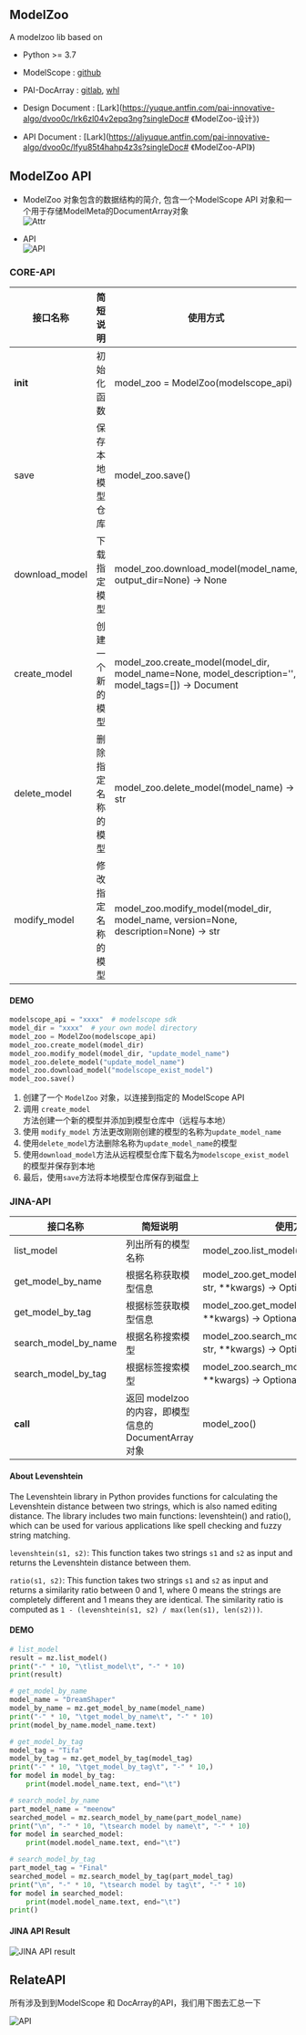 ## ModelZoo

A modelzoo lib based on
- Python >= 3.7
- ModelScope   : [github](https://github.com/modelscope/modelscope)
- PAI-DocArray : [gitlab](https://code.alibaba-inc.com/zhoulou.wzh/pai-docarray), [whl](http://pai-vision-exp.oss-cn-zhangjiakou.aliyuncs.com/wzh-zhoulou/metric_learning/230303/docarray-0.17.1-py3-none-any.whl)

- Design Document : [Lark](https://yuque.antfin.com/pai-innovative-algo/dvoo0c/lrk6zl04v2epq3ng?singleDoc# 《ModelZoo-设计》)
- API    Document : [Lark](https://aliyuque.antfin.com/pai-innovative-algo/dvoo0c/lfyu85t4hahp4z3s?singleDoc# 《ModelZoo-API》)

## ModelZoo API
- ModelZoo 对象包含的数据结构的简介, 包含一个ModelScope API 对象和一个用于存储ModelMeta的DocumentArray对象<br>
![Attr](./picture/data_structure.png)

- API <br>
![API](./picture/api.png)

### CORE-API
| 接口名称 | 简短说明 | 使用方式 |
| --- | --- | --- |
| __init__ | 初始化函数 | model_zoo = ModelZoo(modelscope_api) |
| save | 保存本地模型仓库 | model_zoo.save() |
| download_model | 下载指定模型 | model_zoo.download_model(model_name, output_dir=None) -> None |
| create_model | 创建一个新的模型 | model_zoo.create_model(model_dir, model_name=None, model_description='', model_tags=[]) -> Document |
| delete_model | 删除指定名称的模型 | model_zoo.delete_model(model_name) -> str |
| modify_model | 修改指定名称的模型 | model_zoo.modify_model(model_dir, model_name, version=None, description=None) -> str |
#### DEMO
```python
modelscope_api = "xxxx"  # modelscope sdk
model_dir = "xxxx"  # your own model directory
model_zoo = ModelZoo(modelscope_api)
model_zoo.create_model(model_dir)
model_zoo.modify_model(model_dir, "update_model_name")
model_zoo.delete_model("update_model_name")
model_zoo.download_model("modelscope_exist_model")
model_zoo.save()
```
1. 创建了一个 `ModelZoo` 对象，以连接到指定的 ModelScope API
2. 调用 `create_model` 方法创建一个新的模型并添加到模型仓库中（远程与本地）
3. 使用 `modify_model` 方法更改刚刚创建的模型的名称为`update_model_name`
4. 使用`delete_model`方法删除名称为`update_model_name`的模型
5. 使用`download_model`方法从远程模型仓库下载名为`modelscope_exist_model`的模型并保存到本地
6. 最后，使用`save`方法将本地模型仓库保存到磁盘上


### JINA-API
| 接口名称              | 简短说明                             | 使用方式                                                         |
|---------------------|--------------------------------------|------------------------------------------------------------------|
| list_model          | 列出所有的模型名称                   | model_zoo.list_model()                                           |
| get_model_by_name   | 根据名称获取模型信息                 | model_zoo.get_model_by_name(name: str, **kwargs) -> Optional[文档] |
| get_model_by_tag    | 根据标签获取模型信息                 | model_zoo.get_model_by_tag(tag: str, **kwargs) -> Optional[List[文档]] |
| search_model_by_name| 根据名称搜索模型                     | model_zoo.search_model_by_name(name: str, **kwargs) -> Optional[List[文档]] |
| search_model_by_tag | 根据标签搜索模型                     | model_zoo.search_model_by_tag(tag: str, **kwargs) -> Optional[List[文档]] |
| __call__            | 返回 modelzoo 的内容，即模型信息的 DocumentArray 对象 | model_zoo()                                                     |
#### About Levenshtein
The Levenshtein library in Python provides functions for calculating the Levenshtein distance between two strings, which is also named editing distance. The library includes two main functions: levenshtein() and ratio(), which can be used for various applications like spell checking and fuzzy string matching.

`levenshtein(s1, s2)`: This function takes two strings `s1` and `s2` as input and returns the Levenshtein distance between them.

`ratio(s1, s2)`: This function takes two strings `s1` and `s2` as input and returns a similarity ratio between 0 and 1, where 0 means the strings are completely different and 1 means they are identical. The similarity ratio is computed as `1 - (levenshtein(s1, s2) / max(len(s1), len(s2)))`.

#### DEMO
```python
# list_model
result = mz.list_model()
print("-" * 10, "\tlist_model\t", "-" * 10)
print(result)

# get_model_by_name
model_name = "DreamShaper"
model_by_name = mz.get_model_by_name(model_name)
print("-" * 10, "\tget_model_by_name\t", "-" * 10)
print(model_by_name.model_name.text)

# get_model_by_tag
model_tag = "Tifa"
model_by_tag = mz.get_model_by_tag(model_tag)
print("-" * 10, "\tget_model_by_tag\t", "-" * 10,)
for model in model_by_tag:
    print(model.model_name.text, end="\t")

# search_model_by_name
part_model_name = "meenow"
searched_model = mz.search_model_by_name(part_model_name)
print("\n", "-" * 10, "\tsearch model by name\t", "-" * 10)
for model in searched_model:
    print(model.model_name.text, end="\t")

# search_model_by_tag
part_model_tag = "Final"
searched_model = mz.search_model_by_tag(part_model_tag)
print("\n", "-" * 10, "\tsearch model by tag\t", "-" * 10)
for model in searched_model:
    print(model.model_name.text, end="\t")
print()
```
#### JINA API Result
![JINA API result](./picture/jina_api_result.png)

## RelateAPI
所有涉及到到ModelScope 和 DocArray的API，我们用下图去汇总一下<br>

![API](./picture/related_api.png)
